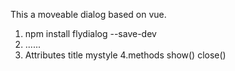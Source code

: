  This a moveable dialog based on vue.
 
 1. npm install flydialog --save-dev
 2. <fly-dialog>......</fly-dialog>
 3. Attributes
	title 
	mystyle
 4.methods
	show()
	close()